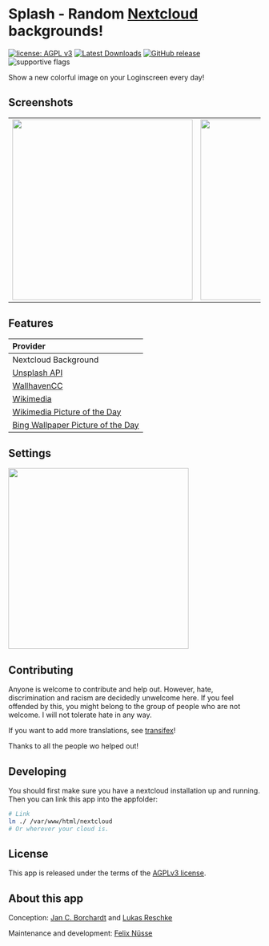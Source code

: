 # Splash - Random [Nextcloud](https://nextcloud.com) backgrounds!

[![license: AGPL v3](https://img.shields.io/badge/License-AGPLv3-blue.svg)](https://github.com/nextcloud/unsplash/blob/master/LICENSE.md) [![Latest Downloads](https://img.shields.io/github/downloads/nextcloud-releases/unsplash/latest/total
)](https://img.shields.io/github/downloads/nextcloud-releases/unsplash) [![GitHub release](https://img.shields.io/github/v/release/nextcloud/unsplash?include_prereleases)](https://github.com/nextcloud/unsplash/releases/latest)
![supportive flags](https://img.shields.io/badge/support-🇺🇦_🏳️‍⚧_🏳️‍🌈-4aad4e)

Show a new colorful image on your Loginscreen every day!

## Screenshots
<table>
  <tr style="border:none">
    <td style="border:none">
      <img src=".meta/unsplash.jpg" width="360vh" />
    </td>
    <td style="border:none">
      <img src=".meta/unsplash-header.jpg" width="360vh" />
    </td>
    <td style="border:none">
      <img src=".meta/unsplash-dash.jpg" width="360vh" />
    </td>
  </tr>
</table>


## Features
| Provider                                                                                           |
|:---------------------------------------------------------------------------------------------------|
| Nextcloud Background                                                                               |
| [Unsplash API](https://unsplash.com/developers)                                                    |
| [WallhavenCC](https://wallhaven.cc)                                                                |
| [Wikimedia](https://commons.wikimedia.org/wiki/Main_Page)                                          |
| [Wikimedia Picture of the Day](https://commons.wikimedia.org/wiki/Commons:Picture_of_the_day)      |
| [Bing Wallpaper Picture of the Day](https://bingwallpaper.microsoft.com/mac/en/bing/bing-wallpaper) |


## Settings
<img src=".meta/unsplash-settings.png" width="360vh" />

## Contributing
Anyone is welcome to contribute and help out. However, hate, discrimination and racism are decidedly unwelcome here. If you feel offended by this, you might belong to the group of people who are not welcome. I will not tolerate hate in any way.

If you want to add more translations, see [transifex](https://explore.transifex.com/nextcloud/nextcloud/)!

Thanks to all the people wo helped out!

## Developing

You should first make sure you have a nextcloud installation up and running.
Then you can link this app into the appfolder:
```sh
# Link 
ln ./ /var/www/html/nextcloud
# Or wherever your cloud is.
```

## License
This app is released under the terms of the [AGPLv3 license](https://github.com/nextcloud/unsplash/blob/master/LICENSE.md).

## About this app

Conception: [Jan C. Borchardt](https://github.com/jancborchardt/) and [Lukas Reschke](https://github.com/LukasReschke)

Maintenance and development: [Felix Nüsse](https://github.com/newhinton)
